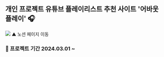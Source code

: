 ## 개인 프로젝트 유튜브 플레이리스트 추천 사이트 '어바웃 플레이' 🎧
<img src="https://velog.velcdn.com/images/wruoma/post/a233f83e-194c-4eae-aa6e-187d2fa6db98/image.png" href="https://ring-xylocarp-07a.notion.site/youtube-playlist-recommend-project-44205795971940dab4a8d9ba2eb04b9e?pvs=4" target="_blank">
▲ 노션 페이지 이동

### 📅 프로젝트 기간 2024.03.01 ~
